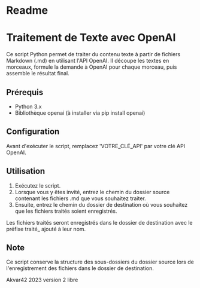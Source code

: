 # Readme

# Traitement de Texte avec OpenAI

Ce script Python permet de traiter du contenu texte à partir de fichiers Markdown (.md) en utilisant l'API OpenAI. Il découpe les textes en morceaux, formule la demande à OpenAI pour chaque morceau, puis assemble le résultat final.

## Prérequis

- Python 3.x
- Bibliothèque openai (à installer via pip install openai)

## Configuration

Avant d'exécuter le script, remplacez 'VOTRE_CLÉ_API' par votre clé API OpenAI.

## Utilisation

1. Exécutez le script.
2. Lorsque vous y êtes invité, entrez le chemin du dossier source contenant les fichiers .md que vous souhaitez traiter.
3. Ensuite, entrez le chemin du dossier de destination où vous souhaitez que les fichiers traités soient enregistrés.

Les fichiers traités seront enregistrés dans le dossier de destination avec le préfixe traité_ ajouté à leur nom.

## Note

Ce script conserve la structure des sous-dossiers du dossier source lors de l'enregistrement des fichiers dans le dossier de destination.

Akvar42 2023 version 2 libre
